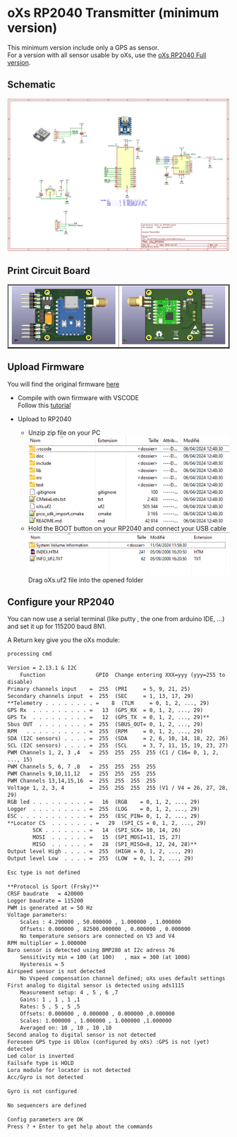 # oXs RP2040 Transmitter (minimum version)

This minimum version include only a GPS as sensor.  
For a version with all sensor usable by oXs, use the [oXs RP2040 Full version](https://github.com/pierrotm777/oXs_Locator/tree/main/oXs_RP2040_Emitter/Emitter_And_Full_Telemetry).  

## Schematic
![Schematic](https://github.com/pierrotm777/oXs_Locator/blob/main/oXs_RP2040_Emitter/Emitter_Minimum/oXs_RP2040_Locator_transmitter.png)  

## Print Circuit Board
  <table border="2">
  <tr>
  <td><img src="https://github.com/pierrotm777/oXs_Locator/blob/main/oXs_RP2040_Emitter/Emitter_Minimum/oXs_RP2040_Locator_transmitter_Top.jpg" border="0"/></td>
  <td><img src="https://github.com/pierrotm777/oXs_Locator/blob/main/oXs_RP2040_Emitter/Emitter_Minimum/oXs_RP2040_Locator_transmitter_Bot.jpg" border="0"/></td>
  </tr>
  </table>

## Upload Firmware
You will find the original firmware [here](https://github.com/mstrens/oXs_on_RP2040/tree/test)  
  * Compile with own firmware with VSCODE  
    Follow this [tutorial](https://github.com/mstrens/oXs_on_RP2040#----------software--------------------)  
	
  * Upload to RP2040  
    * Unzip zip file on your PC  
	![src](https://github.com/pierrotm777/oXs_Locator/blob/main/oXs_RP2040_Emitter/Emitter_Minimum/oXs_RP2040.png)  
	* Hold the BOOT button on your RP2040 and connect your USB cable  
	![src](https://github.com/pierrotm777/oXs_Locator/blob/main/oXs_RP2040_Emitter/Emitter_Minimum/RP2040_Upload.png)  
	Drag oXs.uf2 file into the opened folder  
	
## Configure your RP2040
You can now use a serial terminal (like putty , the one from arduino IDE, ...) and set it up for 115200 baud 8N1.  

A Return key give you the oXs module:
```
processing cmd

Version = 2.13.1 & I2C 
    Function                GPIO  Change entering XXX=yyy (yyy=255 to disable)
Primary channels input    =  255  (PRI     = 5, 9, 21, 25)
Secondary channels input  =  255  (SEC     = 1, 13, 17, 29)
**Telemetry . . . . . . . . =    8  (TLM     = 0, 1, 2, ..., 29)
GPS Rx  . . . . . . . . . =   13  (GPS_RX  = 0, 1, 2, ..., 29)
GPS Tx  . . . . . . . . . =   12  (GPS_TX  = 0, 1, 2, ..., 29)**
Sbus OUT  . . . . . . . . =  255  (SBUS_OUT= 0, 1, 2, ..., 29)
RPM   . . . . . . . . . . =  255  (RPM     = 0, 1, 2, ..., 29)
SDA (I2C sensors) . . . . =  255  (SDA     = 2, 6, 10, 14, 18, 22, 26)
SCL (I2C sensors) . . . . =  255  (SCL     = 3, 7, 11, 15, 19, 23, 27)
PWM Channels 1, 2, 3 ,4   =  255  255  255  255 (C1 / C16= 0, 1, 2, ..., 15)
PWM Channels 5, 6, 7 ,8   =  255  255  255  255
PWM Channels 9,10,11,12   =  255  255  255  255
PWM Channels 13,14,15,16  =  255  255  255  255
Voltage 1, 2, 3, 4        =  255  255  255  255 (V1 / V4 = 26, 27, 28, 29)
RGB led . . . . . . . . . =   16  (RGB    = 0, 1, 2, ..., 29)
Logger  . . . . . . . . . =  255  (LOG    = 0, 1, 2, ..., 29)
ESC . . . . . . . . . . . =  255  (ESC_PIN= 0, 1, 2, ..., 29)
**Locator CS  . . . . . . . =   29  (SPI_CS = 0, 1, 2, ..., 29)
        SCK . . . . . . . =   14  (SPI_SCK= 10, 14, 26)
        MOSI  . . . . . . =   15  (SPI_MOSI=11, 15, 27)
        MISO  . . . . . . =   28  (SPI_MISO=8, 12, 24, 28)**
Output level High . . . . =  255  (HIGH = 0, 1, 2, ..., 29)
Output level Low  . . . . =  255  (LOW  = 0, 1, 2, ..., 29)

Esc type is not defined

**Protocol is Sport (Frsky)**
CRSF baudrate   = 420000
Logger baudrate = 115200
PWM is generated at = 50 Hz
Voltage parameters:
    Scales : 4.290000 , 50.000000 , 1.000000 , 1.000000 
    Offsets: 0.000000 , 82500.000000 , 0.000000 , 0.000000 
    No temperature sensors are connected on V3 and V4
RPM multiplier = 1.000000
Baro sensor is detected using BMP280 at I2c adress 76
    Sensitivity min = 100 (at 100)   , max = 300 (at 1000)
    Hysteresis = 5 
Airspeed sensor is not detected
    No Vspeed compensation channel defined; oXs uses default settings
First analog to digital sensor is detected using ads1115
    Measurement setup: 4 , 5 , 6 ,7
    Gains: 1 , 1 , 1 ,1
    Rates: 5 , 5 , 5 ,5
    Offsets: 0.000000 , 0.000000 , 0.000000 ,0.000000
    Scales: 1.000000 , 1.000000 , 1.000000 ,1.000000
    Averaged on: 10 , 10 , 10 ,10
Second analog to digital sensor is not detected
Foreseen GPS type is Ublox (configured by oXs) :GPS is not (yet) detected
Led color is inverted
Failsafe type is HOLD
Lora module for locator is not detected
Acc/Gyro is not detected

Gyro is not configured

No sequencers are defined

Config parameters are OK
Press ? + Enter to get help about the commands

```


